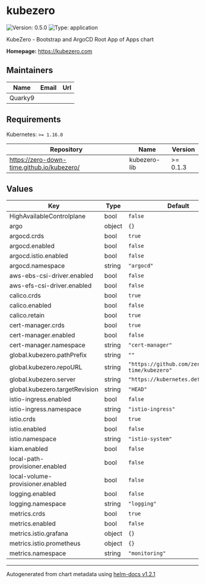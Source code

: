 # kubezero

![Version: 0.5.0](https://img.shields.io/badge/Version-0.5.0-informational?style=flat-square) ![Type: application](https://img.shields.io/badge/Type-application-informational?style=flat-square)

KubeZero - Bootstrap and ArgoCD Root App of Apps chart

**Homepage:** <https://kubezero.com>

## Maintainers

| Name | Email | Url |
| ---- | ------ | --- |
| Quarky9 |  |  |

## Requirements

Kubernetes: `>= 1.16.0`

| Repository | Name | Version |
|------------|------|---------|
| https://zero-down-time.github.io/kubezero/ | kubezero-lib | >= 0.1.3 |

## Values

| Key | Type | Default | Description |
|-----|------|---------|-------------|
| HighAvailableControlplane | bool | `false` |  |
| argo | object | `{}` |  |
| argocd.crds | bool | `true` |  |
| argocd.enabled | bool | `false` |  |
| argocd.istio.enabled | bool | `false` |  |
| argocd.namespace | string | `"argocd"` |  |
| aws-ebs-csi-driver.enabled | bool | `false` |  |
| aws-efs-csi-driver.enabled | bool | `false` |  |
| calico.crds | bool | `true` |  |
| calico.enabled | bool | `false` |  |
| calico.retain | bool | `true` |  |
| cert-manager.crds | bool | `true` |  |
| cert-manager.enabled | bool | `false` |  |
| cert-manager.namespace | string | `"cert-manager"` |  |
| global.kubezero.pathPrefix | string | `""` |  |
| global.kubezero.repoURL | string | `"https://github.com/zero-down-time/kubezero"` |  |
| global.kubezero.server | string | `"https://kubernetes.default.svc"` |  |
| global.kubezero.targetRevision | string | `"HEAD"` |  |
| istio-ingress.enabled | bool | `false` |  |
| istio-ingress.namespace | string | `"istio-ingress"` |  |
| istio.crds | bool | `true` |  |
| istio.enabled | bool | `false` |  |
| istio.namespace | string | `"istio-system"` |  |
| kiam.enabled | bool | `false` |  |
| local-path-provisioner.enabled | bool | `false` |  |
| local-volume-provisioner.enabled | bool | `false` |  |
| logging.enabled | bool | `false` |  |
| logging.namespace | string | `"logging"` |  |
| metrics.crds | bool | `true` |  |
| metrics.enabled | bool | `false` |  |
| metrics.istio.grafana | object | `{}` |  |
| metrics.istio.prometheus | object | `{}` |  |
| metrics.namespace | string | `"monitoring"` |  |

----------------------------------------------
Autogenerated from chart metadata using [helm-docs v1.2.1](https://github.com/norwoodj/helm-docs/releases/v1.2.1)

